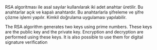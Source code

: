 RSA algoritması ile asal sayılar kullanılarak iki adet anahtar üretilir. Bu anahtarlar  açık ve kapalı anahtardır.
Bu anahtarlarla şifreleme ve şifre çözme işlemi yapılır. Kimkil doğrulama uygulaması yapılabilir.

The RSA algorithm generates two keys using prime numbers. These keys are the public key and the private key. Encryption and decryption are performed using these keys. It is also possible to use them for digital signature verification

